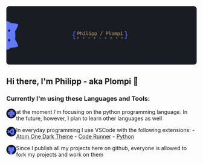 <img src="https://github.com/Plompi/Plompi/blob/master/assets/GitHubBanner2.png">

## Hi there, I'm Philipp - aka Plompi 👋

### Currently I'm using these Languages and Tools:

<img align="left" height="26" width="26" src="https://github.com/Plompi/Plompi/blob/master/assets/Python.png" />at the moment I'm focusing on the python programming language. In the future, however, I plan to learn other languages as well

<img align="left" height="26" width="26" src="https://github.com/Plompi/Plompi/blob/master/assets/VSCode.png" />In everyday programming I use VSCode with the following extensions: - [Atom One Dark Theme](https://marketplace.visualstudio.com/items?itemName=akamud.vscode-theme-onedark) - [Code Runner](https://marketplace.visualstudio.com/items?itemName=formulahendry.code-runner) - [Python](https://marketplace.visualstudio.com/items?itemName=ms-python.python)

<img align="left" height="26" width="26" src="https://github.com/Plompi/Plompi/blob/master/assets/Github.png" />Since I publish all my projects here on github, everyone is allowed to fork my projects and work on them
